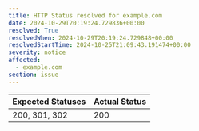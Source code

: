 ```yaml
---
title: HTTP Status resolved for example.com
date: 2024-10-29T20:19:24.729836+00:00
resolved: True
resolvedWhen: 2024-10-29T20:19:24.729848+00:00
resolvedStartTime: 2024-10-25T21:09:43.191474+00:00
severity: notice
affected:
  - example.com
section: issue
---
```


| Expected Statuses | Actual Status  |
|-------------------|----------------|
| 200, 301, 302 | 200 |
